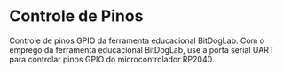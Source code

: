 # Controle de Pinos

Controle de pinos GPIO da
ferramenta educacional BitDogLab.
Com o emprego da ferramenta educacional BitDogLab, use a
porta serial UART para controlar pinos GPIO do
microcontrolador RP2040.
